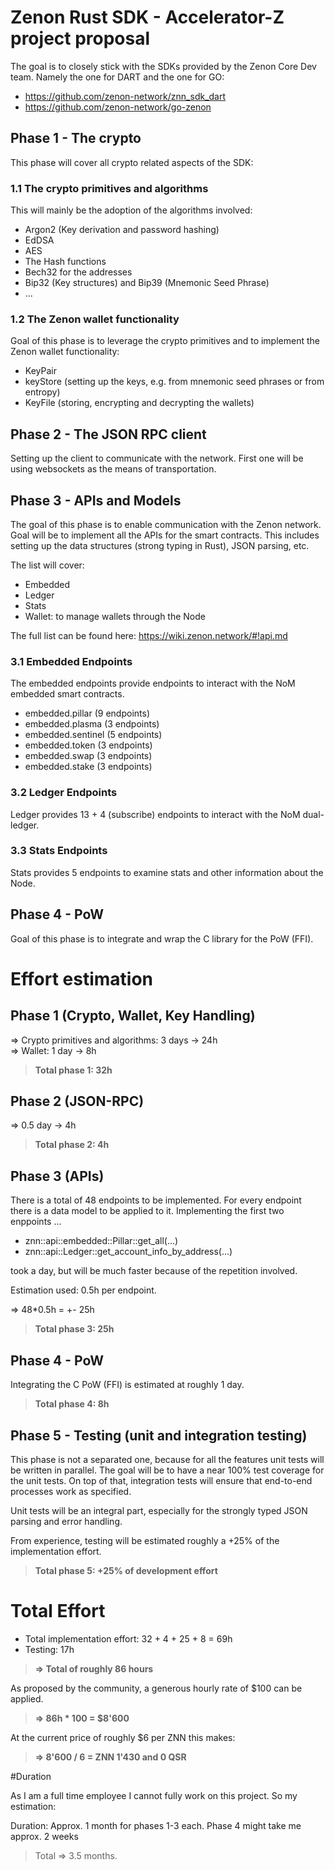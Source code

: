 # Zenon Rust SDK - Accelerator-Z project proposal


The goal is to closely stick with the SDKs provided by the Zenon Core Dev team. Namely the one for DART and the one for GO:

- https://github.com/zenon-network/znn_sdk_dart
- https://github.com/zenon-network/go-zenon


## Phase 1 - The crypto

This phase will cover all crypto related aspects of the SDK:

### 1.1 The crypto primitives and algorithms

This will mainly be the adoption of the algorithms involved:
- Argon2 (Key derivation and password hashing)
- EdDSA
- AES
- The Hash functions
- Bech32 for the addresses
- Bip32 (Key structures) and Bip39 (Mnemonic Seed Phrase)
- ...

### 1.2 The Zenon wallet functionality

Goal of this phase is to leverage the crypto primitives and to implement the Zenon wallet functionality:
- KeyPair
- keyStore (setting up the keys, e.g. from mnemonic seed phrases or from entropy)
- KeyFile (storing, encrypting and decrypting the wallets)


## Phase 2 - The JSON RPC client

Setting up the client to communicate with the network. First one will be using websockets as the means of transportation.

## Phase 3 - APIs and Models

The goal of this phase is to enable communication with the Zenon network. Goal will be to implement all the APIs for the smart contracts. This includes setting up the data structures (strong typing in Rust), JSON parsing, etc.

The list will cover:

- Embedded
- Ledger
- Stats
- Wallet: to manage wallets through the Node

The full list can be found here: https://wiki.zenon.network/#!api.md

### 3.1 Embedded Endpoints

The embedded endpoints provide endpoints to interact with the NoM embedded smart contracts.

- embedded.pillar (9 endpoints)
- embedded.plasma (3 endpoints)
- embedded.sentinel (5 endpoints)
- embedded.token (3 endpoints)
- embedded.swap (3 endpoints)
- embedded.stake (3 endpoints)

### 3.2 Ledger Endpoints

Ledger provides 13 + 4 (subscribe) endpoints to interact with the NoM dual-ledger.

### 3.3 Stats Endpoints

Stats provides 5 endpoints to examine stats and other information about the Node.

## Phase 4 - PoW

Goal of this phase is to integrate and wrap the C library for the PoW (FFI).

# Effort estimation

## Phase 1 (Crypto, Wallet, Key Handling)
=> Crypto primitives and algorithms: 3 days -> 24h \
=> Wallet: 1 day -> 8h

> **Total phase 1: 32h**

## Phase 2 (JSON-RPC)
=> 0.5 day -> 4h

> **Total phase 2: 4h**

## Phase 3 (APIs)

There is a total of 48 endpoints to be implemented. For every endpoint there is a data model to be applied to it. Implementing the first two enppoints ...

- znn::api::embedded::Pillar::get_all(...)
- znn::api::Ledger::get_account_info_by_address(...)

took a day, but will be much faster because of the repetition involved. 

Estimation used: 0.5h per endpoint.

=> 48*0.5h = +- 25h

> **Total phase 3: 25h**

## Phase 4 - PoW

Integrating the C PoW (FFI) is estimated at roughly 1 day.

> **Total phase 4: 8h**

## Phase 5 - Testing (unit and integration testing)

This phase is not a separated one, because for all the features unit tests will be written in parallel. The goal will be to have a near 100% test coverage for the unit tests. On top of that, integration tests will ensure that end-to-end processes work as specified.

Unit tests will be an integral part, especially for the strongly typed JSON parsing and error handling. 

From experience, testing will be estimated roughly a +25% of the implementation effort.

> **Total phase 5: +25% of development effort**

# Total Effort

- Total implementation effort: 32 + 4 + 25 + 8 = 69h
- Testing:  17h

>**=> Total of roughly 86 hours**

As proposed by the community, a generous hourly rate of $100 can be applied.

>**=> 86h * 100 = $8'600**

At the current price of roughly $6 per ZNN this makes: 

>**=> 8'600 / 6 = ZNN 1'430 and 0 QSR**

#Duration

As I am a full time employee I cannot fully work on this project. So my estimation:

Duration: Approx. 1 month for phases 1-3 each. Phase 4 might take me approx. 2 weeks

>Total => 3.5 months.
